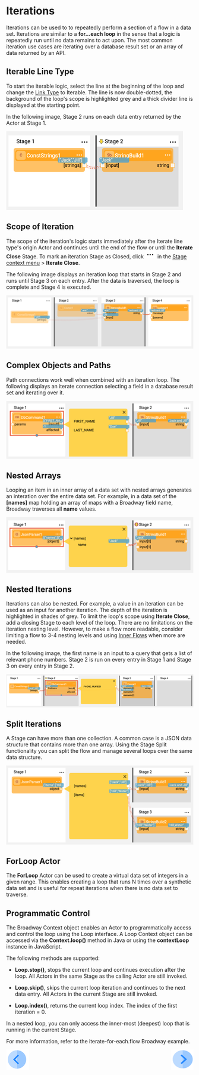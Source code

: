 # Iterations
Iterations can be used to to repeatedly perform a section of a flow in a  data set. Iterations are similar to a **for...each loop** in the sense that a logic is repeatedly run until no data remains to act upon.
The most common iteration use cases are iterating over a database result set or an array of data returned by an API.


## Iterable Line Type

To start the iterable logic, select the line at the beginning of the loop and change the [Link Type](07_broadway_flow_linking_actors.md#link-object-properties) to Iterable. The line is now double-dotted, the background of the loop's scope is highlighted grey and a thick divider line is displayed at the starting point.

In the following image, Stage 2 runs on each data entry returned by the Actor at Stage 1.

<img src="images/iterate_simple.png" alt="image" style="zoom: 50%;" />

## Scope of Iteration

The scope of the iteration's logic starts immediately after the Iterate line type's origin Actor and continues until the end of the flow or until the **Iterate Close** Stage. To mark an iteration Stage as Closed, click ![image](images/99_19_dots.PNG) in the [Stage context menu](18_broadway_flow_window.md#stage-context-menu) >  **Iterate Close**.

The following image displays an iteration loop that starts in Stage 2 and runs until Stage 3 on each entry. After the data is traversed, the loop is complete and Stage 4 is executed.

![image](images/iterate_scope.png)

## Complex Objects and Paths

Path connections work well when combined with an iteration loop. The following displays an iterate connection selecting a field in a database result set and iterating over it.

<img src="images/iterate_path.png" alt="image" style="zoom:50%;" />

## Nested Arrays

Looping an item in an inner array of a data set with nested arrays generates an interation over the entire data set. For example, in a data set of the **[names]** map holding an array of maps with a Broadway field name, Broadway traverses all **name** values.

<img src="images/iterate_nested_array.png" alt="image" style="zoom:50%;" />

## Nested Iterations

Iterations can also be nested. For example, a value in an iteration can be used as an input for another iteration. The depth of the iteration is highlighted in shades of grey. To limit the loop's scope using **Iterate Close**, add a closing Stage to each level of the loop.
There are no limitations on the iteration nesting level. However, to make a flow more readable, consider limiting a flow to 3-4 nesting levels and using [Inner Flows](22_broadway_flow_inner_flows.md) when more are needed.

In the following image, the first name is an input to a query that gets a list of relevant phone numbers. Stage 2 is run on every entry in Stage 1 and Stage 3 on every entry in Stage 2.

![image](images/iterate_nested_iterations.png)

## Split Iterations


A Stage can have more than one collection. A common case is a JSON data structure that contains more than one array.
Using the Stage Split functionality you can split the flow and manage several loops over the same data structure.

<img src="images/iterate_split.png" alt="image" style="zoom:50%;" />

## ForLoop Actor

The **ForLoop** Actor can be used to create a virtual data set of integers in a given range. This enables creating a loop that runs N times over a synthetic data set and is useful for repeat iterations when there is no data set to traverse.


## Programmatic Control

The Broadway Context object enables an Actor to programmatically access and control the loop using the Loop interface.
A Loop Context object can be accessed via the **Context.loop()** method in Java or using the **contextLoop** instance in JavaScript.

The following methods are supported:
* **Loop.stop()**, stops the current loop and continues execution after the loop. All Actors in the same Stage as the calling Actor are still invoked.

* **Loop.skip()**, skips the current loop iteration and continues to the next data entry. All Actors in the current Stage are still invoked.

* **Loop.index()**, returns the current loop index. The index of the first iteration = 0.

In a nested loop, you can only access the inner-most (deepest) loop that is running in the current Stage.

For more information, refer to the iterate-for-each.flow Broadway example.

[![Previous](/articles/images/Previous.png)](19_broadway_flow_stages.md)[<img align="right" width="60" height="54" src="/articles/images/Next.png">](22_broadway_flow_inner_flows.md)

